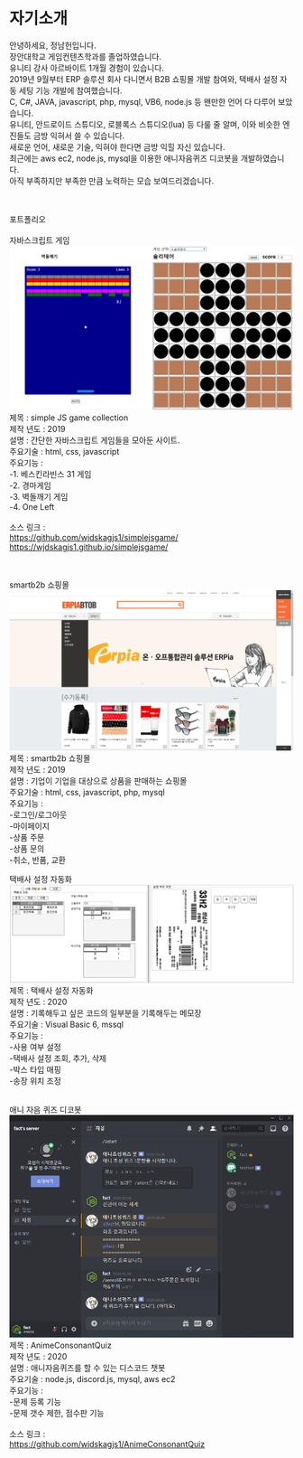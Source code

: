 # 자기소개
 안녕하세요, 정남헌입니다.<br/>
 장안대학교 게임컨텐츠학과를 졸업하였습니다.<br/>
 유니티 강사 아르바이트 1개월 경험이 있습니다.<br/>
 2019년 9월부터 ERP 솔루션 회사 다니면서 B2B 쇼핑몰 개발 참여와, 택배사 설정 자동 세팅 기능 개발에 참여했습니다.<br/>
C, C#, JAVA, javascript, php, mysql, VB6, node.js 등 왠만한 언어 다 다루어 보았습니다.<br/>
유니티, 안드로이드 스튜디오, 로블록스 스튜디오(lua) 등 다룰 줄 알며, 이와 비슷한 엔진들도 금방 익혀서 쓸 수 있습니다.<br/>
새로운 언어, 새로운 기술, 익혀야 한다면 금방 익힐 자신 있습니다.<br/>
  최근에는 aws ec2, node.js, mysql을 이용한 애니자음퀴즈 디코봇을 개발하였습니다.<br/>
아직 부족하지만 부족한 만큼 노력하는 모습 보여드리겠습니다.<br/>


<br/><br/>
포트폴리오<br/>
<br/>
자바스크립트 게임 <br/>
![ex_screenshot](./img/simple-JS-game-collection.jpg)
<br/>
제목 : simple JS game collection<br/>
제작 년도 : 2019<br/>
설명 : 간단한 자바스크립트 게임들을 모아둔 사이트.<br/>
주요기술 : html, css, javascript<br/>
주요기능 :<br/>
-1. 베스킨라빈스 31 게임<br/>
-2. 경마게임<br/>
-3. 벽돌깨기 게임<br/>
-4. One Left<br/>
<br/>
소스 링크 :<br/>
https://github.com/wjdskagjs1/simplejsgame/<br/>
https://wjdskagjs1.github.io/simplejsgame/<br/>
<br/><br/>

smartb2b 쇼핑몰 <br/>
![ex_screenshot](./img/b2b.png)
<br/>
제목 : smartb2b 쇼핑몰<br/>
제작 년도 : 2019<br/>
설명 : 기업이 기업을 대상으로 상품을 판매하는 쇼핑몰 <br/>
주요기술 : html, css, javascript, php, mysql<br/>
주요기능 :<br/>
-로그인/로그아웃<br/>
-마이페이지<br/>
-상품 주문<br/>
-상품 문의<br/>
-취소, 반품, 교환<br/>

택배사 설정 자동화 <br/>
![ex_screenshot](./img/DeliverySetAuto.png)
<br/>
제목 : 택배사 설정 자동화<br/>
제작 년도 : 2020<br/>
설명 : 기록해두고 싶은 코드의 일부분을 기록해두는 메모장<br/>
주요기술 : Visual Basic 6, mssql<br/>
주요기능 :<br/>
-사용 여부 설정<br/>
-택배사 설정 조회, 추가, 삭제<br/>
-박스 타입 매핑<br/>
-송장 위치 조정<br/>
<br/>

애니 자음 퀴즈 디코봇 <br/>
![ex_screenshot](./img/acq.png)
<br/>
제목 : AnimeConsonantQuiz<br/>
제작 년도 : 2020<br/>
설명 : 애니자음퀴즈를 할 수 있는 디스코드 챗봇<br/>
주요기술 : node.js, discord.js, mysql, aws ec2<br/>
주요기능 :<br/>
-문제 등록 기능<br/>
-문제 갯수 제한, 점수판 기능<br/>
<br/>
소스 링크 :<br/>
https://github.com/wjdskagjs1/AnimeConsonantQuiz<br/>
<br/><br/>